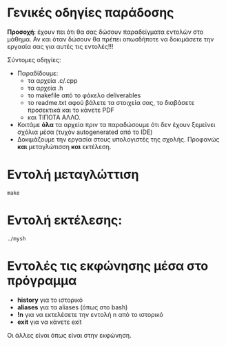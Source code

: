 # Γενικές οδηγίες παράδοσης

**Προσοχή**: έχουν πει ότι θα σας δώσουν παραδείγματα εντολών στο μάθημα. Αν και όταν δώσουν θα πρέπει οπωσδήποτε να δοκιμάσετε την εργασία σας για αυτές τις εντολές!!!

Σύντομες οδηγίες:

- Παραδίδουμε:
  - τα αρχεία .c/.cpp
  - τα αρχεία .h
  - το makefile από το φάκελο deliverables
  - το readme.txt αφού βάλετε τα στοιχεία σας, το διαβάσετε προσεκτικά και το κάνετε PDF
  - και ΤΙΠΟΤΑ ΑΛΛΟ.
- Κοιτάμε **όλα** τα αρχεία πριν τα παραδώσουμε ότι δεν έχουν ξεμείνει σχόλια μέσα (τυχόν autogenerated από το IDE)
- Δοκιμάζουμε την εργασία στους υπολογιστές της σχολής. Προφανώς **και** μεταγλώτισση **και** εκτέλεση.

# Εντολή μεταγλώττιση

```
make
```

# Εντολή εκτέλεσης:

```
./mysh
```

# Εντολές τις εκφώνησης μέσα στο πρόγραμμα

- **history** για το ιστορικό
- **aliases** για τα aliases (όπως στο bash)
- **!n** για να εκτελέσετε την εντολή n από το ιστορικό
- **exit** για να κάνετε exit

Οι άλλες είναι όπως είναι στην εκφώνηση.



